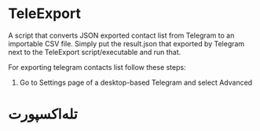 # TeleExport
A script that converts JSON exported contact list from Telegram to an importable CSV file. Simply put the result.json that exported by Telegram next to the TeleExport script/executable and run that.

For exporting telegram contacts list follow these steps:
  1. Go to Settings page of a desktop-based Telegram and select Advanced
  
  




# تله‌اکسپورت
